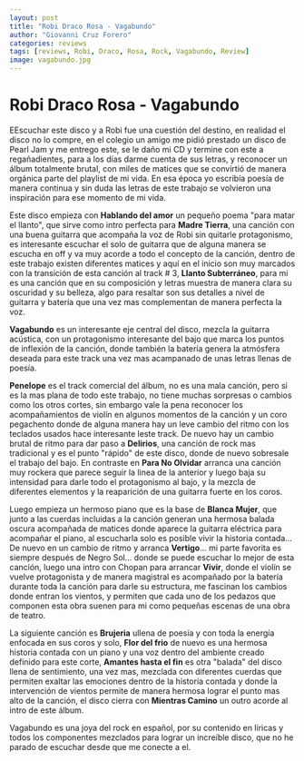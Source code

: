 ```yaml
---
layout: post
title: "Robi Draco Rosa - Vagabundo"
author: "Giovanni Cruz Forero"
categories: reviews
tags: [reviews, Robi, Draco, Rosa, Rock, Vagabundo, Review]
image: vagabundo.jpg
---
```


# Robi Draco Rosa - Vagabundo

EEscuchar este disco y a Robi fue una cuestión del destino, en realidad el disco no lo compre, en el colegio un amigo me pidió prestado un disco de Pearl Jam y me entrego este, se le daño mi CD y termine con este a regañadientes, para a los días darme cuenta de sus letras, y reconocer un álbum totalmente brutal, con miles de matices que se convirtió de manera orgánica parte del playlist de mi vida. En esa época yo escribía poesía de manera continua y sin duda las letras de este trabajo se volvieron una inspiración para ese momento de mi vida.

Este disco empieza con **Hablando del amor** un pequeño poema "para matar el llanto", que sirve como intro perfecta para **Madre Tierra**, una canción con una buena guitarra que acompaña la voz de Robi sin quitarle protagonismo, es interesante escuchar el solo de guitarra que de alguna manera se escucha en off y va muy acorde a todo el concepto de la canción, dentro de este trabajo existen diferentes matices y aquí en el inicio son muy marcados con la transición de esta canción al track # 3, **Llanto Subterráneo**, para mi es una canción que en su composición y letras muestra de manera clara su oscuridad y su belleza, algo para resaltar son sus detalles a nivel de guitarra y batería que una vez mas complementan de manera perfecta la voz.

**Vagabundo** es un interesante eje central del disco, mezcla la guitarra acústica, con un protagonismo interesante del bajo que marca los puntos de inflexión de la canción, donde también la batería genera la atmósfera deseada para este track una vez mas acampanado de unas letras llenas de poesía.

**Penelope** es el track comercial del álbum, no es una mala canción, pero si es la mas plana de todo este trabajo, no tiene muchas sorpresas o cambios como los otros cortes, sin embargo vale la pena reconocer los acompañamientos de violín en algunos momentos de la canción y un coro pegachento donde de alguna manera hay un leve cambio del ritmo con los teclados usados hace interesante leste track. De nuevo hay un cambio brutal de ritmo para dar paso a **Delirios**, una canción de rock mas tradicional y es el punto "rápido" de este disco, donde de nuevo sobresale el trabajo del bajo. En contraste en **Para No Olvidar** arranca una canción muy rockera que parece seguir la linea de la anterior y luego baja su intensidad para darle todo el protagonismo al bajo, y la mezcla de diferentes elementos y la reaparición de una guitarra fuerte en los coros. 

Luego empieza un hermoso piano que es la base de **Blanca Mujer**, que junto a las cuerdas incluidas a la canción generan una hermosa balada oscura acompañada de matices donde aparece la guitarra eléctrica para acompañar el piano, al escucharla solo es posible vivir la historia contada... De nuevo en un cambio de ritmo y arranca **Vertigo**... mi parte favorita es siempre después de Negro Sol... donde se puede escuchar lo mejor de esta canción, luego una intro con Chopan para arrancar **Vivir**, donde el violín se vuelve protagonista y de manera magistral es acompañado por la batería durante toda la canción para darle su estructura, me fascinan los cambios donde entran los vientos, y permiten que cada uno de los pedazos que componen esta obra suenen para mi como pequeñas escenas de una obra de teatro.

La siguiente canción es **Brujeria** ullena de poesía y con toda la energía enfocada en sus coros y solo, **Flor del frio** de nuevo es una hermosa historia contada con un piano y una voz dentro del ambiente creado definido para este corte, **Amantes hasta el fin** es otra "balada" del disco llena de sentimiento, una vez mas, mezclada con diferentes cuerdas que permiten exaltar las emociones dentro de la historia contada y donde la intervención de vientos permite de manera hermosa lograr el punto mas alto de la canción, el disco cierra con **Mientras Camino** un outro acorde al intro de este álbum.

Vagabundo es una joya del rock en español, por su contenido en líricas y todos los componentes mezclados para lograr un increíble disco, que no he parado de escuchar desde que me conecte a el.
